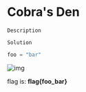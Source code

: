 # Cobra's Den

`Description`

`Solution`

```python
foo = "bar"
```

![img](flag.png)

flag is: **flag{foo_bar}**